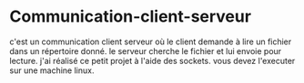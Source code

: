 # Communication-client-serveur
c'est un communication client serveur où le client demande à lire un fichier dans un répertoire donné.
le serveur cherche le fichier et lui envoie pour lecture.
j'ai réalisé ce petit projet à l'aide des sockets.
vous devez l'executer sur une machine linux.
